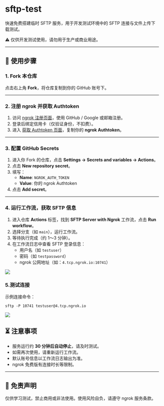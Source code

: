 # sftp-test

快速免费搭建临时 SFTP 服务，用于开发测试环境中的 SFTP 连接与文件上传下载测试。

⚠️ 仅供开发测试使用，请勿用于生产或商业用途。

---

## 🚀 使用步骤

### 1. Fork 本仓库

点击右上角 **Fork**，将仓库复制到你的 GitHub 账号下。

---

### 2. 注册 ngrok 并获取 Authtoken

1. 访问 [ngrok 注册页面](https://dashboard.ngrok.com/)，使用 GitHub / Google 或邮箱注册。
2. 登录后绑定信用卡（仅验证身份，不扣费）。
3. 进入 [获取 Authtoken 页面](https://dashboard.ngrok.com/get-started/your-authtoken)，复制你的 **ngrok Authtoken**。

---

### 3. 配置 GitHub Secrets

1. 进入你 Fork 的仓库，点击 **Settings → Secrets and variables → Actions**。
2. 点击 **New repository secret**。
3. 填写：
   - **Name**: `NGROK_AUTH_TOKEN`
   - **Value**: 你的 ngrok Authtoken
4. 点击 **Add secret**。

---

### 4. 运行工作流，获取 SFTP 信息

1. 进入仓库 **Actions** 标签，找到 **SFTP Server with Ngrok** 工作流，点击 **Run workflow**。
2. 选择分支（如 `main`），运行工作流。
3. 等待执行完成（约 1～3 分钟）。
4. 在工作流日志中查看 SFTP 登录信息：
   - 用户名（如 `testuser`）
   - 密码（如 `testpassword`）
   - ngrok 公网地址（如：`4.tcp.ngrok.io:10741`）

![](https://s3.xuehappy.com/2025/08/a839f62259ae8fb19d4507bbf5a39e81.png)
### 5.测试连接

示例连接命令：
```shell
sftp -P 10741 testuser@4.tcp.ngrok.io
```
![](https://s3.xuehappy.com/2025/08/e8886cf14b3932bc027c07dadbc5fedf.png)


## ⏳ 注意事项

- 服务运行约 **30 分钟后自动停止**，请及时测试。
- 如需再次使用，请重新运行工作流。
- 默认账号信息以工作流日志输出为准。
- ngrok 免费版有连接时长等限制。

---

## 📌 免责声明

仅供学习测试，禁止商用或非法使用。使用风险自负，请遵守 ngrok 服务条款。